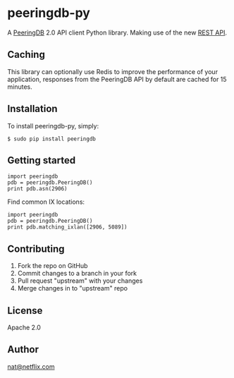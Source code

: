 # peeringdb-py

A [PeeringDB](https://beta.peeringdb.com/docs/) 2.0 API client Python library. Making use of the new [REST API](https://beta.peeringdb.com/docs/api_specs/).

## Caching

This library can optionally use Redis to improve the performance of your application, responses from the PeeringDB API by default are cached for 15 minutes.

## Installation

To install peeringdb-py, simply:

```
$ sudo pip install peeringdb
```

## Getting started

```
import peeringdb
pdb = peeringdb.PeeringDB()
print pdb.asn(2906)
```

Find common IX locations:

```
import peeringdb
pdb = peeringdb.PeeringDB()
print pdb.matching_ixlan([2906, 5089])
```

## Contributing

 1. Fork the repo on GitHub
 2. Commit changes to a branch in your fork
 3. Pull request "upstream" with your changes
 4. Merge changes in to "upstream" repo

## License

Apache 2.0

## Author

nat@netflix.com